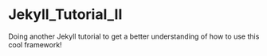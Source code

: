 # Jekyll_Tutorial_II
Doing another Jekyll tutorial to get a better understanding of how to use this cool framework!
